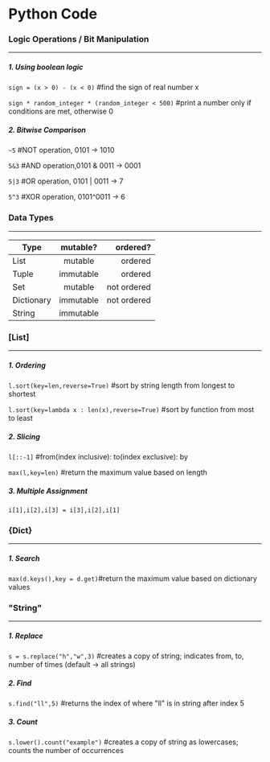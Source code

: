 # Python Code

### Logic Operations / Bit Manipulation 
---
##### 1. Using boolean logic
```sign = (x > 0) - (x < 0)``` #find the sign of real number x

```sign * random_integer * (random_integer < 500)``` #print a number only if conditions are met, otherwise 0  

##### 2. Bitwise Comparison
```~5``` #NOT operation, 0101 -> 1010

```5&3``` #AND operation,0101 & 0011 -> 0001

```5|3``` #OR operation, 0101 | 0011 -> 7

```5^3``` #XOR operation, 0101^0011 -> 6



### Data Types
---
| Type          | mutable?      | ordered?    |
| ------------- |:-------------:| ----------: |
| List          | mutable       | ordered     |
| Tuple         | immutable     | ordered     |
| Set           | mutable       | not ordered |
| Dictionary    | immutable     | not ordered |
| String        | immutable     |             |



### [List] 
---
##### 1. Ordering
```l.sort(key=len,reverse=True)``` #sort by string length from longest to shortest 

```l.sort(key=lambda x : len(x),reverse=True)``` #sort by function from most to least

##### 2. Slicing
```l[::-1]``` #from(index inclusive): to(index exclusive): by

```max(l,key=len)``` #return the maximum value based on length

##### 3. Multiple Assignment
```i[1],i[2],i[3] = i[3],i[2],i[1]``` 



### {Dict} 
---
##### 1. Search
```max(d.keys(),key = d.get)```#return the maximum value based on dictionary values



### "String" 
---
##### 1. Replace
```s = s.replace("h","w",3)``` #creates a copy of string; indicates from, to, number of times (default -> all strings)

##### 2. Find
```s.find("ll",5)``` #returns the index of where "ll" is in string after index 5

##### 3. Count
```s.lower().count("example")``` #creates a copy of string as lowercases; counts the number of occurrences 



